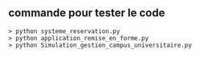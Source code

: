 ## commande pour tester le code
    > python systeme_reservation.py
    > python application_remise_en_forme.py
    > python Simulation_gestion_campus_universitaire.py